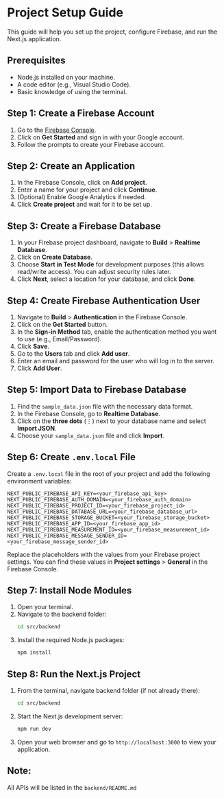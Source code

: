 # Project Setup Guide

This guide will help you set up the project, configure Firebase, and run the Next.js application.

## Prerequisites

- Node.js installed on your machine.
- A code editor (e.g., Visual Studio Code).
- Basic knowledge of using the terminal.

## Step 1: Create a Firebase Account

1. Go to the [Firebase Console](https://console.firebase.google.com/).
2. Click on **Get Started** and sign in with your Google account.
3. Follow the prompts to create your Firebase account.

## Step 2: Create an Application

1. In the Firebase Console, click on **Add project**.
2. Enter a name for your project and click **Continue**.
3. (Optional) Enable Google Analytics if needed.
4. Click **Create project** and wait for it to be set up.

## Step 3: Create a Firebase Database

1. In your Firebase project dashboard, navigate to **Build** > **Realtime Database**.
2. Click on **Create Database**.
3. Choose **Start in Test Mode** for development purposes (this allows read/write access). You can adjust security rules later.
4. Click **Next**, select a location for your database, and click **Done**.

## Step 4: Create Firebase Authentication User

1. Navigate to **Build** > **Authentication** in the Firebase Console.
2. Click on the **Get Started** button.
3. In the **Sign-in Method** tab, enable the authentication method you want to use (e.g., Email/Password).
4. Click **Save**.
5. Go to the **Users** tab and click **Add user**.
6. Enter an email and password for the user who will log in to the server.
7. Click **Add User**.

## Step 5: Import Data to Firebase Database

1. Find the `sample_data.json` file with the necessary data format.
2. In the Firebase Console, go to **Realtime Database**.
3. Click on the **three dots** (⋮) next to your database name and select **Import JSON**.
4. Choose your `sample_data.json` file and click **Import**.

## Step 6: Create `.env.local` File

Create a `.env.local` file in the root of your project and add the following environment variables:

```plaintext
NEXT_PUBLIC_FIREBASE_API_KEY=<your_firebase_api_key>
NEXT_PUBLIC_FIREBASE_AUTH_DOMAIN=<your_firebase_auth_domain>
NEXT_PUBLIC_FIREBASE_PROJECT_ID=<your_firebase_project_id>
NEXT_PUBLIC_FIREBASE_DATABASE_URL=<your_firebase_database_url>
NEXT_PUBLIC_FIREBASE_STORAGE_BUCKET=<your_firebase_storage_bucket>
NEXT_PUBLIC_FIREBASE_APP_ID=<your_firebase_app_id>
NEXT_PUBLIC_FIREBASE_MEASUREMENT_ID=<your_firebase_measurement_id>
NEXT_PUBLIC_FIREBASE_MESSAGE_SENDER_ID=<your_firebase_message_sender_id>
```

Replace the placeholders with the values from your Firebase project settings. You can find these values in **Project settings** > **General** in the Firebase Console.

## Step 7: Install Node Modules

1. Open your terminal.
2. Navigate to the backend folder:
   ```bash
   cd src/backend
   ```
3. Install the required Node.js packages:
   ```bash
   npm install
   ```

## Step 8: Run the Next.js Project

1. From the terminal, navigate backend folder (if not already there):
   ```bash
   cd src/backend
   ```
2. Start the Next.js development server:
   ```bash
   npm run dev
   ```
3. Open your web browser and go to `http://localhost:3000` to view your application.

## Note: 
All APIs will be listed in the `backend/README.md`
